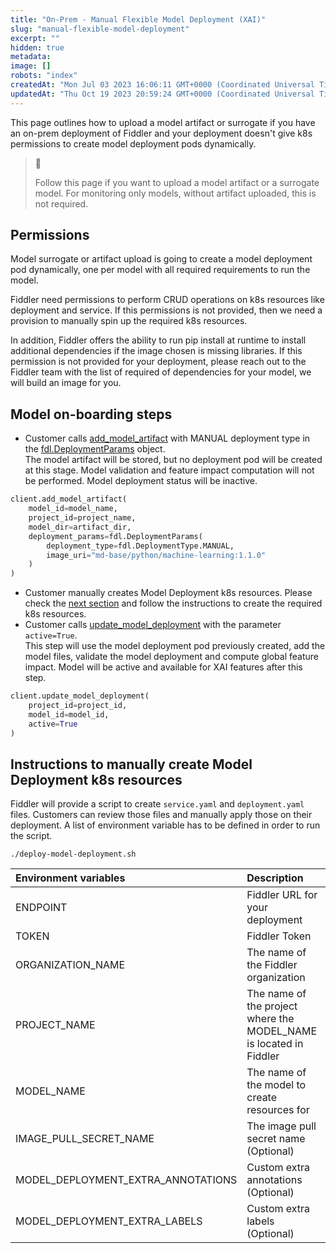 ```yaml
---
title: "On-Prem - Manual Flexible Model Deployment (XAI)"
slug: "manual-flexible-model-deployment"
excerpt: ""
hidden: true
metadata: 
image: []
robots: "index"
createdAt: "Mon Jul 03 2023 16:06:11 GMT+0000 (Coordinated Universal Time)"
updatedAt: "Thu Oct 19 2023 20:59:24 GMT+0000 (Coordinated Universal Time)"
---
```

This page outlines how to upload a model artifact or surrogate if you have an on-prem deployment of Fiddler and your deployment doesn't give k8s permissions to create model deployment pods dynamically.

> 📘 
> 
> Follow this page if you want to upload a model artifact or a surrogate model. For monitoring only models, without artifact uploaded, this is not required.

## Permissions

Model surrogate or artifact upload is going to create a model deployment pod dynamically, one per model with all required requirements to run the model.

Fiddler need permissions to perform CRUD operations on k8s resources like deployment and service. If this permissions is not provided, then we need a provision to manually spin up the required k8s resources.

In addition, Fiddler offers the ability to run pip install at runtime to install additional dependencies if the image chosen is missing libraries. If this permission is not provided for your deployment, please reach out to the Fiddler team with the list of required of dependencies for your model, we will build an image for you.

## Model on-boarding steps

- Customer calls [add_model_artifact](ref:clientadd_model_artifact) with MANUAL deployment type in the [fdl.DeploymentParams](ref:fdldeploymentparams) object.  
  The model artifact will be stored, but no deployment pod will be created at this stage. Model validation and feature impact computation will not be performed. Model deployment status will be inactive.

```python
client.add_model_artifact(
    model_id=model_name,
    project_id=project_name,
    model_dir=artifact_dir,
    deployment_params=fdl.DeploymentParams(
      	deployment_type=fdl.DeploymentType.MANUAL,
      	image_uri="md-base/python/machine-learning:1.1.0"
    )
)
```

- Customer manually creates Model Deployment k8s resources. Please check the [next section](doc:manual-flexible-model-deployment#instructions-to-manually-create-model-deployment-k8s-resources) and follow the instructions to create the required k8s resources.
- Customer calls [update_model_deployment](ref:clientupdate_model_deployment) with the parameter `active=True`.  
  This step will use the model deployment pod previously created, add the model files, validate the model deployment and compute global feature impact. Model will be active and available for XAI features after this step.

```python
client.update_model_deployment(
  	project_id=project_id,
    model_id=model_id,
  	active=True
)
```

## Instructions to manually create Model Deployment k8s resources

Fiddler will provide a script to create `service.yaml` and `deployment.yaml` files. Customers can review those files and manually apply those on their deployment. A list of environment variable has to be defined in order to run the script.

```shell
./deploy-model-deployment.sh
```

| Environment variables              | Description                                                        |
| :--------------------------------- | :----------------------------------------------------------------- |
| ENDPOINT                           | Fiddler URL for your deployment                                    |
| TOKEN                              | Fiddler Token                                                      |
| ORGANIZATION_NAME                  | The name of the Fiddler organization                               |
| PROJECT_NAME                       | The name of the project where the MODEL_NAME is located in Fiddler |
| MODEL_NAME                         | The name of the model to create resources for                      |
| IMAGE_PULL_SECRET_NAME             | The image pull secret name (Optional)                              |
| MODEL_DEPLOYMENT_EXTRA_ANNOTATIONS | Custom extra annotations (Optional)                                |
| MODEL_DEPLOYMENT_EXTRA_LABELS      | Custom extra labels (Optional)                                     |
